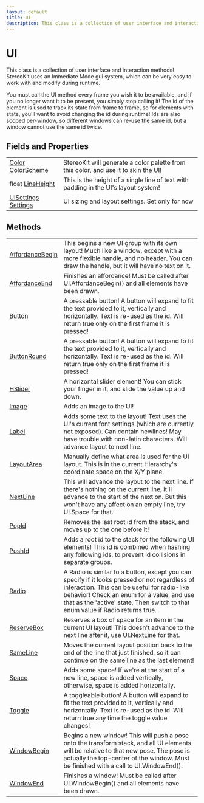 ```yaml
---
layout: default
title: UI
description: This class is a collection of user interface and interaction methods! StereoKit uses an Immediate Mode gui system, which can be very easy to work with and modify during runtime.  You must call the UI method every frame you wish it to be available, and if you no longer want it to be present, you simply stop calling it! The id of the element is used to track its state from frame to frame, so for elements with state, you'll want to avoid changing the id during runtime! Ids are also scoped per-window, so different windows can re-use the same id, but a window cannot use the same id twice.
---
```

# UI

This class is a collection of user interface and interaction methods! StereoKit
uses an Immediate Mode gui system, which can be very easy to work with and modify during
runtime.

You must call the UI method every frame you wish it to be available, and if you no longer
want it to be present, you simply stop calling it! The id of the element is used to track
its state from frame to frame, so for elements with state, you'll want to avoid changing
the id during runtime! Ids are also scoped per-window, so different windows can re-use the
same id, but a window cannot use the same id twice.


## Fields and Properties

|  |  |
|--|--|
|[Color]({{site.url}}/Pages/Reference/Color.html) [ColorScheme]({{site.url}}/Pages/Reference/UI/ColorScheme.html)|StereoKit will generate a color palette from this color, and use it to skin the UI!|
|float [LineHeight]({{site.url}}/Pages/Reference/UI/LineHeight.html)|This is the height of a single line of text with padding in the UI's layout system!|
|[UISettings]({{site.url}}/Pages/Reference/UISettings.html) [Settings]({{site.url}}/Pages/Reference/UI/Settings.html)|UI sizing and layout settings. Set only for now|



## Methods

|  |  |
|--|--|
|[AffordanceBegin]({{site.url}}/Pages/Reference/UI/AffordanceBegin.html)|This begins a new UI group with its own layout! Much like a window, except with a more flexible handle, and no header. You can draw the handle, but it will have no text on it.|
|[AffordanceEnd]({{site.url}}/Pages/Reference/UI/AffordanceEnd.html)|Finishes an affordance! Must be called after UI.AffordanceBegin() and all elements have been drawn.|
|[Button]({{site.url}}/Pages/Reference/UI/Button.html)|A pressable button! A button will expand to fit the text provided to it, vertically and horizontally. Text is re-used as the id. Will return true only on the first frame it is pressed!|
|[ButtonRound]({{site.url}}/Pages/Reference/UI/ButtonRound.html)|A pressable button! A button will expand to fit the text provided to it, vertically and horizontally. Text is re-used as the id. Will return true only on the first frame it is pressed!|
|[HSlider]({{site.url}}/Pages/Reference/UI/HSlider.html)|A horizontal slider element! You can stick your finger in it, and slide the value up and down.|
|[Image]({{site.url}}/Pages/Reference/UI/Image.html)|Adds an image to the UI!|
|[Label]({{site.url}}/Pages/Reference/UI/Label.html)|Adds some text to the layout! Text uses the UI's current font settings (which are currently not exposed). Can contain newlines! May have trouble with non-latin characters. Will advance layout to next line.|
|[LayoutArea]({{site.url}}/Pages/Reference/UI/LayoutArea.html)|Manually define what area is used for the UI layout. This is in the current Hierarchy's coordinate space on the X/Y plane.|
|[NextLine]({{site.url}}/Pages/Reference/UI/NextLine.html)|This will advance the layout to the next line. If there's nothing on the current line, it'll advance to the start of the next on. But this won't have any affect on an empty line, try UI.Space for that.|
|[PopId]({{site.url}}/Pages/Reference/UI/PopId.html)|Removes the last root id from the stack, and moves up to the one before it!|
|[PushId]({{site.url}}/Pages/Reference/UI/PushId.html)|Adds a root id to the stack for the following UI elements! This id is combined when hashing any following ids, to prevent id collisions in separate groups.|
|[Radio]({{site.url}}/Pages/Reference/UI/Radio.html)|A Radio is similar to a button, except you can specify if it looks pressed or not regardless of interaction. This can be useful for radio-like behavior! Check an enum for a value, and use that as the 'active' state, Then switch to that enum value if Radio returns true.|
|[ReserveBox]({{site.url}}/Pages/Reference/UI/ReserveBox.html)|Reserves a box of space for an item in the current UI layout! This doesn't advance to the next line after it, use UI.NextLine for that.|
|[SameLine]({{site.url}}/Pages/Reference/UI/SameLine.html)|Moves the current layout position back to the end of the line that just finished, so it can continue on the same line as the last element!|
|[Space]({{site.url}}/Pages/Reference/UI/Space.html)|Adds some space! If we're at the start of a new line, space is added vertically, otherwise, space is added horizontally.|
|[Toggle]({{site.url}}/Pages/Reference/UI/Toggle.html)|A toggleable button! A button will expand to fit the text provided to it, vertically and horizontally. Text is re-used as the id. Will return true any time the toggle value changes!|
|[WindowBegin]({{site.url}}/Pages/Reference/UI/WindowBegin.html)|Begins a new window! This will push a pose onto the transform stack, and all UI elements will be relative to that new pose. The pose is actually the top-center of the window. Must be finished with a call to UI.WindowEnd().|
|[WindowEnd]({{site.url}}/Pages/Reference/UI/WindowEnd.html)|Finishes a window! Must be called after UI.WindowBegin() and all elements have been drawn.|


